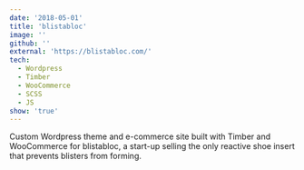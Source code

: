 ```yaml
---
date: '2018-05-01'
title: 'blistabloc'
image: ''
github: ''
external: 'https://blistabloc.com/'
tech:
  - Wordpress
  - Timber
  - WooCommerce
  - SCSS
  - JS
show: 'true'
---
```


Custom Wordpress theme and e-commerce site built with Timber and WooCommerce for blistabloc, a start-up selling the only reactive shoe insert that prevents blisters from forming.
